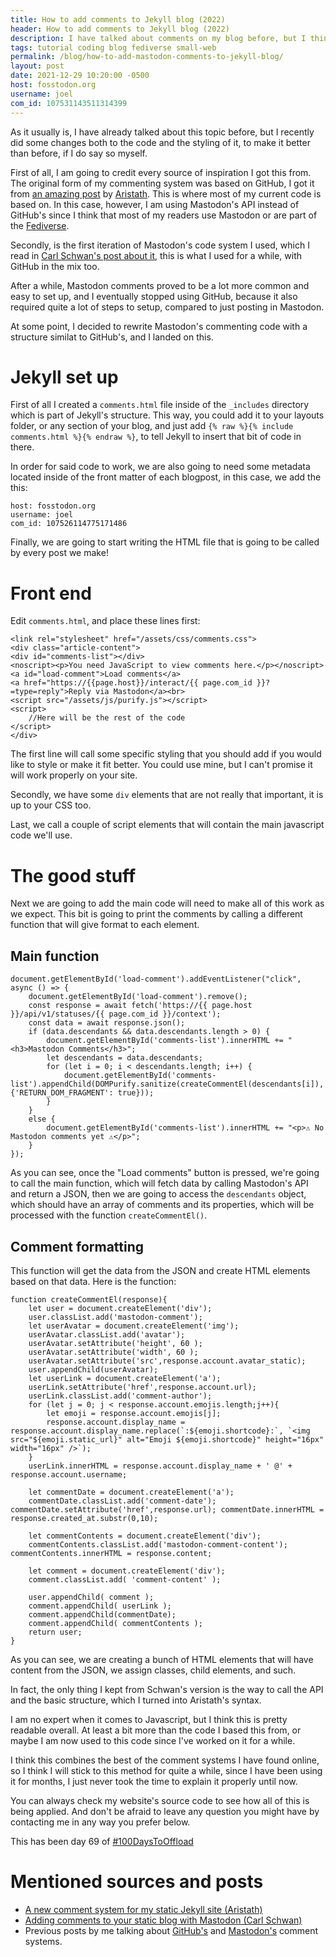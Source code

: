 ```yaml
---
title: How to add comments to Jekyll blog (2022)
header: How to add comments to Jekyll blog (2022)
description: I have talked about comments on my blog before, but I think I finally found the final iteration of it, and it's now live!
tags: tutorial coding blog fediverse small-web
permalink: /blog/how-to-add-mastodon-comments-to-jekyll-blog/
layout: post
date: 2021-12-29 10:20:00 -0500
host: fosstodon.org
username: joel
com_id: 107531143511314399
---
```


As it usually is, I have already talked about this topic before, but I recently
did some changes both to the code and the styling of it, to make it better than
before, if I do say so myself.

First of all, I am going to credit every source of inspiration I got this from.
The original form of my commenting system was based on GitHub, I got it from
[an amazing post](https://aristath.github.io/blog/static-site-comments-using-github-issues-api)
by [Aristath](https://github.com/aristath). This is where most of my
current code is based on. In this case, however, I am using Mastodon's API instead of
GitHub's since I think that most of my readers use Mastodon or are part of the
[Fediverse](https://en.wikipedia.org/wiki/Fediverse).

Secondly, is the first iteration of Mastodon's code system I used, which I read
in [Carl Schwan's post about it](https://carlschwan.eu/2020/12/29/adding-comments-to-your-static-blog-with-mastodon/), this is what I used for a while, with GitHub in the mix too. 

After a while, Mastodon comments proved to be a lot more common and easy to set
up, and I eventually stopped using GitHub, because it also required quite a lot
of steps to setup, compared to just posting in Mastodon. 

At some point, I decided to rewrite Mastodon's commenting code with a structure
similat to GitHub's, and I landed on this.


# Jekyll set up

First of all I created a `comments.html` file inside of the `_includes` directory 
which is part of Jekyll's structure. This way, you could add it to your layouts
folder, or any section of your blog, and just add `{% raw %}{% include
comments.html %}{% endraw %}`, to tell Jekyll to insert that bit of code in there.

In order for said code to work, we are also going to need some metadata located
inside of the front matter of each blogpost, in this case, we add the this:

```
host: fosstodon.org
username: joel
com_id: 107526114775171486

```
Finally, we are going to start writing the HTML file that is going to be called
by every post we make!

# Front end

Edit `comments.html`, and place these lines first:

```
<link rel="stylesheet" href="/assets/css/comments.css">
<div class="article-content">
<div id="comments-list"></div>
<noscript><p>You need JavaScript to view comments here.</p></noscript>
<a id="load-comment">Load comments</a> 
<a href="https://{{page.host}}/interact/{{ page.com_id }}?=type=reply">Reply via Mastodon</a><br>
<script src="/assets/js/purify.js"></script>
<script>
    //Here will be the rest of the code
</script>
</div>
```

The first line will call some specific styling that you should add if you would
like to style or make it fit better. You could use mine, but I can't promise it
will work properly on your site.

Secondly, we have some `div` elements that are not really that important, it is
up to your CSS too.

Last, we call a couple of script elements that will contain the main javascript
code we'll use.

# The good stuff

Next we are going to add the main code will need to make all of this work as we
expect. This bit is going to print the comments by calling a different function
that will give format to each element.

## Main function

```
document.getElementById('load-comment').addEventListener("click", async () => {
    document.getElementById('load-comment').remove();
    const response = await fetch('https://{{ page.host }}/api/v1/statuses/{{ page.com_id }}/context');
    const data = await response.json();
    if (data.descendants && data.descendants.length > 0) {
        document.getElementById('comments-list').innerHTML += "<h3>Mastodon Comments</h3>";
        let descendants = data.descendants;
        for (let i = 0; i < descendants.length; i++) {
            document.getElementById('comments-list').appendChild(DOMPurify.sanitize(createCommentEl(descendants[i]), {'RETURN_DOM_FRAGMENT': true}));
        }
    }
    else {
        document.getElementById('comments-list').innerHTML += "<p>⚠️ No Mastodon comments yet ⚠️</p>";
    }
});
```
As you can see, once the "Load comments" button is pressed, we're going to call
the main function, which will fetch data by calling Mastodon's API and return a
JSON, then we are going to access the `descendants` object, which should have an
array of comments and its properties, which will be processed with the function `createCommentEl()`.

## Comment formatting

This function will get the data from the JSON and create HTML elements based on
that data. Here is the function:

```
function createCommentEl(response){
    let user = document.createElement('div');
    user.classList.add('mastodon-comment');
    let userAvatar = document.createElement('img');
    userAvatar.classList.add('avatar');
    userAvatar.setAttribute('height', 60 ); 
    userAvatar.setAttribute('width', 60 ); 
    userAvatar.setAttribute('src',response.account.avatar_static);
    user.appendChild(userAvatar);
    let userLink = document.createElement('a');
    userLink.setAttribute('href',response.account.url);
    userLink.classList.add('comment-author');
    for (let j = 0; j < response.account.emojis.length;j++){
        let emoji = response.account.emojis[j];
        response.account.display_name = response.account.display_name.replace(`:${emoji.shortcode}:`, `<img src="${emoji.static_url}" alt="Emoji ${emoji.shortcode}" height="16px" width="16px" />`);
    }
    userLink.innerHTML = response.account.display_name + ' @' + response.account.username;

    let commentDate = document.createElement('a');
    commentDate.classList.add('comment-date'); commentDate.setAttribute('href',response.url); commentDate.innerHTML = response.created_at.substr(0,10);

    let commentContents = document.createElement('div');
    commentContents.classList.add('mastodon-comment-content'); commentContents.innerHTML = response.content;

    let comment = document.createElement('div');
    comment.classList.add( 'comment-content' );

    user.appendChild( comment );
    comment.appendChild( userLink );
    comment.appendChild(commentDate);
    comment.appendChild( commentContents );
    return user;
}
```


As you can see, we are creating a bunch of HTML elements that will have content
from the JSON, we assign classes, child elements, and such.

In fact, the only thing I kept from Schwan's version is the way to call the API
and the basic structure, which I turned into Aristath's syntax.

I am no expert when it comes to Javascript, but I think this is pretty readable
overall. At least a bit more than the code I based this from, or maybe I am now
used to this code since I've worked on it for a while.

I think this combines the best of the comment systems I have found online, so I
think I will stick to this method for quite a while, since I have been using it
for months, I just never took the time to explain it properly until now.

You can always check my website's source code to see how all of this is being
applied. And don't be afraid to leave any question you might have by contacting
me in any way you prefer below. 

This has been day 69 of [#100DaysToOffload](https://100DaysToOffload.com)

# Mentioned sources and posts

* [A new comment system for my static Jekyll site (Aristath)](https://aristath.github.io/blog/static-site-comments-using-github-issues-api)
* [Adding comments to your static blog with Mastodon (Carl Schwan)](https://carlschwan.eu/2020/12/29/adding-comments-to-your-static-blog-with-mastodon/)
* Previous posts by me talking about [GitHub's](https://joelchrono12.ml/adding-comments-blog/) and [Mastodon's](https://joelchrono12.ml/blog/mastodon-comments-and-changes/) comment systems.


